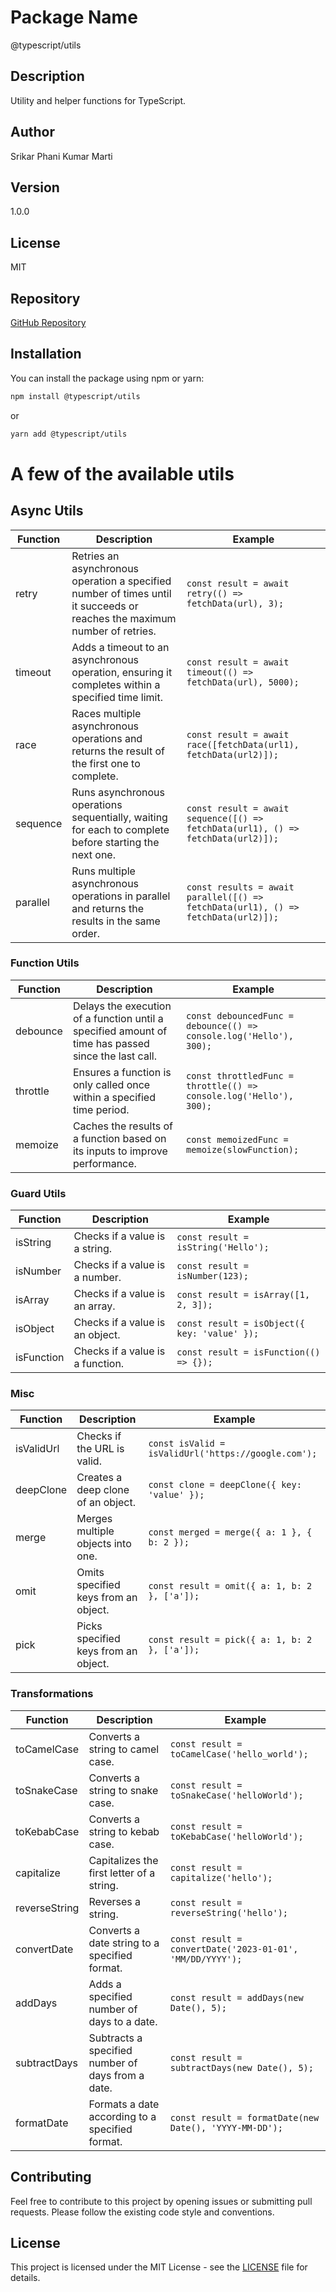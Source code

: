 # Package Name
@typescript/utils

## Description
Utility and helper functions for TypeScript.

## Author
Srikar Phani Kumar Marti

## Version
1.0.0

## License
MIT

## Repository
[GitHub Repository](https://github.com/srikarphanikumar/typescript-utils/)

## Installation
You can install the package using npm or yarn:

```sh
npm install @typescript/utils
```
or
```sh
yarn add @typescript/utils
```


# A few of the available utils

## Async Utils

| Function  | Description                                                                                  | Example                                                |
|-----------|----------------------------------------------------------------------------------------------|--------------------------------------------------------|
| retry     | Retries an asynchronous operation a specified number of times until it succeeds or reaches the maximum number of retries.        | `const result = await retry(() => fetchData(url), 3);` |
| timeout   | Adds a timeout to an asynchronous operation, ensuring it completes within a specified time limit.                                 | `const result = await timeout(() => fetchData(url), 5000);` |
| race      | Races multiple asynchronous operations and returns the result of the first one to complete.                                        | `const result = await race([fetchData(url1), fetchData(url2)]);` |
| sequence  | Runs asynchronous operations sequentially, waiting for each to complete before starting the next one.                            | `const result = await sequence([() => fetchData(url1), () => fetchData(url2)]);` |
| parallel  | Runs multiple asynchronous operations in parallel and returns the results in the same order.                                       | `const results = await parallel([() => fetchData(url1), () => fetchData(url2)]);` |


### Function Utils

| Function          | Description                                                                                           | Example                                                                       |
|-------------------|-------------------------------------------------------------------------------------------------------|-------------------------------------------------------------------------------|
| debounce          | Delays the execution of a function until a specified amount of time has passed since the last call.  | `const debouncedFunc = debounce(() => console.log('Hello'), 300);`          |
| throttle          | Ensures a function is only called once within a specified time period.                              | `const throttledFunc = throttle(() => console.log('Hello'), 300);`          |
| memoize           | Caches the results of a function based on its inputs to improve performance.                        | `const memoizedFunc = memoize(slowFunction);`    


### Guard Utils

| Function          | Description                                                                                           | Example                                                                       |
|-------------------|-------------------------------------------------------------------------------------------------------|-------------------------------------------------------------------------------|
| isString          | Checks if a value is a string.                                                                       | `const result = isString('Hello');`                                            |
| isNumber          | Checks if a value is a number.                                                                       | `const result = isNumber(123);`                                                |
| isArray           | Checks if a value is an array.                                                                       | `const result = isArray([1, 2, 3]);`                                           |
| isObject          | Checks if a value is an object.                                                                      | `const result = isObject({ key: 'value' });`                                   |
| isFunction        | Checks if a value is a function.                                                                     | `const result = isFunction(() => {});`                                         |


### Misc

| Function          | Description                                                                                           | Example                                                                       |
|-------------------|-------------------------------------------------------------------------------------------------------|-------------------------------------------------------------------------------|
| isValidUrl        | Checks if the URL is valid.                                                                          | `const isValid = isValidUrl('https://google.com');`                           |
| deepClone         | Creates a deep clone of an object.                                                                   | `const clone = deepClone({ key: 'value' });`                                  |
| merge             | Merges multiple objects into one.                                                                    | `const merged = merge({ a: 1 }, { b: 2 });`                                   |
| omit              | Omits specified keys from an object.                                                                 | `const result = omit({ a: 1, b: 2 }, ['a']);`                                 |
| pick              | Picks specified keys from an object.                                                                 | `const result = pick({ a: 1, b: 2 }, ['a']);`                                 |


### Transformations

| Function          | Description                                                                                           | Example                                                                       |
|-------------------|-------------------------------------------------------------------------------------------------------|-------------------------------------------------------------------------------|
| toCamelCase       | Converts a string to camel case.                                                                     | `const result = toCamelCase('hello_world');`                                  |
| toSnakeCase       | Converts a string to snake case.                                                                     | `const result = toSnakeCase('helloWorld');`                                   |
| toKebabCase       | Converts a string to kebab case.                                                                     | `const result = toKebabCase('helloWorld');`                                   |
| capitalize        | Capitalizes the first letter of a string.                                                            | `const result = capitalize('hello');`                                         |
| reverseString     | Reverses a string.                                                                                   | `const result = reverseString('hello');`                                      |
| convertDate       | Converts a date string to a specified format.                                                        | `const result = convertDate('2023-01-01', 'MM/DD/YYYY');`                     |
| addDays           | Adds a specified number of days to a date.                                                           | `const result = addDays(new Date(), 5);`                                      |
| subtractDays      | Subtracts a specified number of days from a date.                                                    | `const result = subtractDays(new Date(), 5);`                                 |
| formatDate        | Formats a date according to a specified format.                                                      | `const result = formatDate(new Date(), 'YYYY-MM-DD');`                        |


## Contributing
Feel free to contribute to this project by opening issues or submitting pull requests. Please follow the existing code style and conventions.

## License
This project is licensed under the MIT License - see the [LICENSE](LICENSE) file for details.
